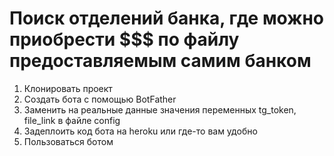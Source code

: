 # Поиск отделений банка, где можно приобрести $$$ по файлу предоставляемым самим банком

1. Клонировать проект
2. Создать бота с помощью BotFather
3. Заменить на реальные данные значения переменных tg_token, file_link в файле config 
4. Задеплоить код бота на heroku или где-то вам удобно
5. Пользоваться ботом